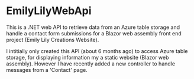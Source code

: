 # EmilyLilyWebApi

This is a .NET web API to retrieve data from an Azure table storage and handle a contact form submissions for a Blazor web assembly front end project (Emily Lily Creations Website).

I intitially only created this API (about 6 months ago) to access Azure table storage, for displaying information my a static website (Blazor web assembly). However I have recently added a new controller to handle messages from a 'Contact' page.
